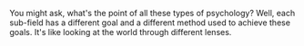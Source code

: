 You might ask, what's the point of all these types of psychology? Well, each sub-field has a different goal and a different method used to achieve these goals. It's like looking at the world through different lenses. 